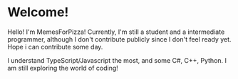 # Welcome!
Hello! I'm MemesForPizza! Currently, I'm still a student and a intermediate programmer, although I don't contribute publicly since I don't feel ready yet. Hope i can contribute some day.

I understand TypeScript/Javascript the most, and some C#, C++, Python. I am still exploring the world of coding!

